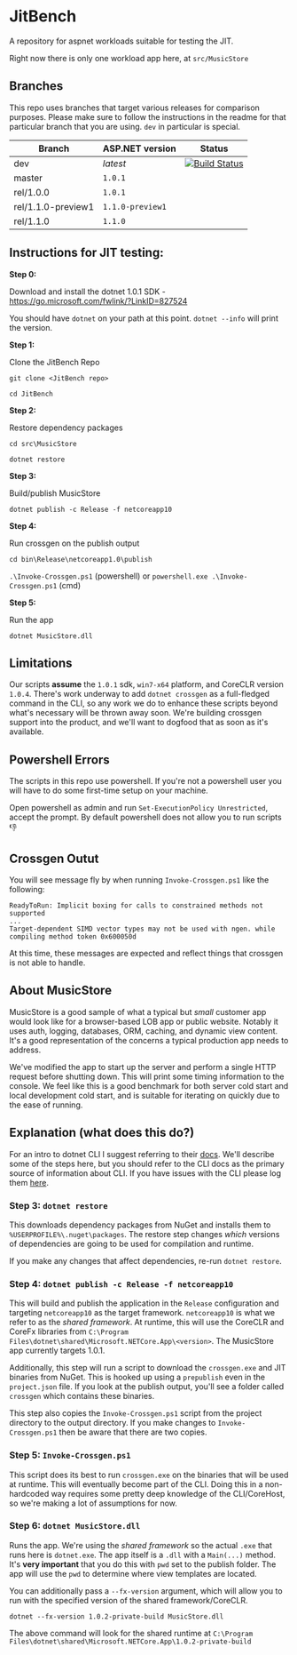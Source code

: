 
# JitBench

A repository for aspnet workloads suitable for testing the JIT.

Right now there is only one workload app here, at `src/MusicStore`

## Branches

This repo uses branches that target various releases for comparison purposes. Please make sure to follow the instructions in the readme for that particular branch that you are using. `dev` in particular is special.

| Branch             | ASP.NET version  | Status                                                                                                            |
|--------------------|------------------|-------------------------------------------------------------------------------------------------------------------|
| dev                | *latest*         | [![Build Status](https://travis-ci.org/aspnet/JitBench.svg?branch=dev)](https://travis-ci.org/aspnet/JitBench)    |
| master             | `1.0.1`          |                                                                                                                   |
| rel/1.0.0          | `1.0.1`          |                                                                                                                   |
| rel/1.1.0-preview1 | `1.1.0-preview1` |                                                                                                                   |
| rel/1.1.0          | `1.1.0`          |       

## Instructions for JIT testing:

**Step 0:** 

Download and install the dotnet 1.0.1 SDK - https://go.microsoft.com/fwlink/?LinkID=827524

You should have `dotnet` on your path at this point. `dotnet --info` will print the version.

**Step 1:**

Clone the JitBench Repo

`git clone <JitBench repo>`

`cd JitBench`

**Step 2:**

Restore dependency packages 

`cd src\MusicStore`

`dotnet restore`

**Step 3:** 

Build/publish MusicStore

`dotnet publish -c Release -f netcoreapp10`

**Step 4:** 

Run crossgen on the publish output

`cd bin\Release\netcoreapp1.0\publish`

`.\Invoke-Crossgen.ps1` (powershell) or `powershell.exe .\Invoke-Crossgen.ps1` (cmd)

**Step 5:**

Run the app

`dotnet MusicStore.dll`

## Limitations

Our scripts **assume** the `1.0.1` sdk, `win7-x64` platform, and CoreCLR version `1.0.4`. There's work underway to add `dotnet crossgen` as a full-fledged command in the CLI, so any work we do to enhance these scripts beyond what's necessary will be thrown away soon. We're building crossgen support into the product, and we'll want to dogfood that as soon as it's available.

## Powershell Errors

The scripts in this repo use powershell. If you're not a powershell user you will have to do some first-time setup on your machine.

Open powershell as admin and run `Set-ExecutionPolicy Unrestricted`, accept the prompt. By default powershell does not allow you to run scripts :-1:

## Crossgen Outut

You will see message fly by when running `Invoke-Crossgen.ps1` like the following:
```
ReadyToRun: Implicit boxing for calls to constrained methods not supported
...  
Target-dependent SIMD vector types may not be used with ngen. while compiling method token 0x600050d
```

At this time, these messages are expected and reflect things that crossgen is not able to handle.

## About MusicStore

MusicStore is a good sample of what a typical but *small* customer app would look like for a browser-based LOB app or public website. Notably it uses auth, logging, databases, ORM, caching, and dynamic view content. It's a good representation of the concerns a typical production app needs to address.

We've modified the app to start up the server and perform a single HTTP request before shutting down. This will print some timing information to the console. We feel like this is a good benchmark for both server cold start and local development cold start, and is suitable for iterating on quickly due to the ease of running.

## Explanation (what does this do?)

For an intro to dotnet CLI I suggest referring to their [docs](https://docs.microsoft.com/en-us/dotnet/articles/core/tools/index). We'll describe some of the steps here, but you should refer to the CLI docs as the primary source of information about CLI. If you have issues with the CLI please log them [here](https://github.com/dotnet/cli/issues).

### Step 3: `dotnet restore`

This downloads dependency packages from NuGet and installs them to `%USERPROFILE%\.nuget\packages`. The restore step changes *which* versions of dependencies are going to be used for compilation and runtime.

If you make any changes that affect dependencies, re-run `dotnet restore`.

### Step 4: `dotnet publish -c Release -f netcoreapp10`

This will build and publish the application in the `Release` configuration and targeting `netcoreapp10` as the target framework. `netcoreapp10` is what we refer to as the *shared framework*. At runtime, this will use the CoreCLR and CoreFx libraries from `C:\Program Files\dotnet\shared\Microsoft.NETCore.App\<version>`. The MusicStore app currently targets 1.0.1.

Additionally, this step will run a script to download the `crossgen.exe` and JIT binaries from NuGet. This is hooked up using a `prepublish` even in the `project.json` file. If you look at the publish output, you'll see a folder called `crossgen` which contains these binaries.

This step also copies the `Invoke-Crossgen.ps1` script from the project directory to the output directory. If you make changes to `Invoke-Crossgen.ps1` then be aware that there are two copies.

### Step 5: `Invoke-Crossgen.ps1`

This script does its best to run `crossgen.exe` on the binaries that will be used at runtime. This will eventually become part of the CLI. Doing this in a non-hardcoded way requires some pretty deep knowledge of the CLI/CoreHost, so we're making a lot of assumptions for now.

### Step 6: `dotnet MusicStore.dll`

Runs the app. We're using the *shared framework* so the actual `.exe` that runs here is `dotnet.exe`. The app itself is a `.dll` with a `Main(...)` method. It's **very important** that you do this with `pwd` set to the publish folder. The app will use the `pwd` to determine where view templates are located.

You can additionally pass a `--fx-version` argument, which will allow you to run with the specified version of the shared framework/CoreCLR. 

```
dotnet --fx-version 1.0.2-private-build MusicStore.dll
```

The above command will look for the shared runtime at `C:\Program Files\dotnet\shared\Microsoft.NETCore.App\1.0.2-private-build`
